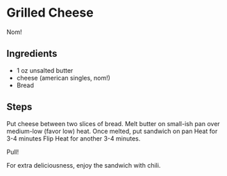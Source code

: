 # Grilled Cheese

Nom!

## Ingredients

- 1 oz unsalted butter
- cheese (american singles, nom!)
- Bread

## Steps

Put cheese between two slices of bread.
Melt butter on small-ish pan over medium-low (favor low) heat.
Once melted, put sandwich on pan
Heat for 3-4 minutes
Flip
Heat for another 3-4 minutes.

Pull!

For extra deliciousness, enjoy the sandwich with chili.
